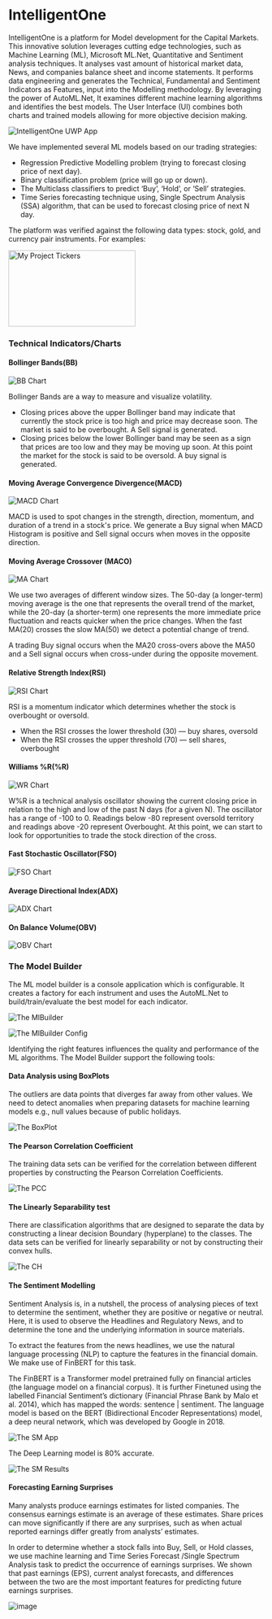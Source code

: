 # IntelligentOne
IntelligentOne is a platform for Model development for the Capital Markets. This innovative solution leverages cutting edge technologies, such as Machine Learning (ML), Microsoft ML.Net, Quantitative and Sentiment analysis techniques. It analyses vast amount of historical market data, News, and companies balance sheet and income statements. It performs data engineering and generates the Technical, Fundamental and Sentiment Indicators as Features, input into the Modelling methodology. By leveraging the power of AutoML.Net, It examines different machine learning algorithms and identifies the best models. The User Interface (UI) combines both charts and trained models allowing for more objective decision making.

![IntelligentOne UWP App](/images/IntelligentOneScreenshot1.png)


We have implemented several ML models based on our trading strategies:
- Regression Predictive Modelling problem (trying to forecast closing price of next day).
- Binary classification problem (price will go up or down).
- The Multiclass classifiers to predict ‘Buy’, ‘Hold’, or ‘Sell’ strategies.
- Time Series forecasting technique using, Single Spectrum Analysis (SSA) algorithm, that can be used to forecast closing price of next N day.


The platform was verified against the following data types: stock, gold, and currency pair instruments. For examples:

<img src="./images/IntelligentOneScreenshot0.png" alt="My Project Tickers" width="250" height="150">

### Technical Indicators/Charts
#### Bollinger Bands(BB)
![BB Chart](/images/IntelligentOneScreenshot3.png)

Bollinger Bands are a way to measure and visualize volatility.

- Closing prices above the upper Bollinger band may indicate that currently the stock price is too high and price may decrease soon. The market is said to be overbought. A Sell signal is generated.
- Closing prices below the lower Bollinger band may be seen as a sign that prices are too low and they may be moving up soon. At this point the market for the stock is said to be oversold. A buy signal is generated.

#### Moving Average Convergence Divergence(MACD)
![MACD Chart](/images/IntelligentOneScreenshot4.png)

MACD is used to spot changes in the strength, direction, momentum, and duration of a trend in a stock's
price. We generate a Buy signal when MACD Histogram is positive and Sell signal occurs when moves in the opposite direction.

#### Moving Average Crossover (MACO)
![MA Chart](/images/IntelligentOneScreenshot9.png)

We use two averages of different window sizes. The 50-day (a longer-term) moving average is the one that represents the overall trend of the market, while the 20-day (a shorter-term) one represents the more immediate price fluctuation and reacts quicker when the price changes. When the fast MA(20) crosses the slow MA(50) we detect a potential change of trend. 

A trading Buy signal occurs when the MA20 cross-overs above the MA50 and a Sell signal occurs when cross-under during the opposite movement.

#### Relative Strength Index(RSI) 
![RSI Chart](/images/IntelligentOneScreenshot7.png)

RSI is a momentum indicator which determines whether the stock is overbought or oversold.
- When the RSI crosses the lower threshold (30) — buy shares, oversold
- When the RSI crosses the upper threshold (70) — sell shares, overbought

#### Williams %R(%R) 
![WR Chart](/images/IntelligentOneScreenshot6.png)

W%R is a technical analysis oscillator showing the current closing price in relation to the high and low of the past N days (for a given N).
The oscillator has a range of -100 to 0. Readings below -80 represent oversold territory and readings above -20 represent 
Overbought. At this point, we can start to look for opportunities to trade the stock direction of the cross.

#### Fast Stochastic Oscillator(FSO) 
![FSO Chart](/images/IntelligentOneScreenshot5.png)

#### Average Directional Index(ADX)
![ADX Chart](/images/IntelligentOneScreenshot10.png)

#### On Balance Volume(OBV)
![OBV Chart](/images/IntelligentOneScreenshot8.png)

### The Model Builder
The ML model builder is a console application which is configurable. It creates a factory for each instrument and uses the AutoML.Net to build/train/evaluate the best model for each indicator.

![The MlBuilder](/images/IntelligentOneScreenshot25.png)

![The MlBuilder Config](/images/IntelligentOneScreenshot26.png)

Identifying the right features influences the quality and performance of the ML algorithms. The Model Builder support the following tools:

#### Data Analysis using BoxPlots
The outliers are data points that diverges far away from other values. We need to detect anomalies when preparing datasets for machine learning models e.g., null values because of public holidays.

![The BoxPlot](/images/IntelligentOneScreenshot16.png)

#### The Pearson Correlation Coefficient
The training data sets can be verified for the correlation between different properties by constructing the Pearson Correlation Coefficients.

![The PCC](/images/IntelligentOneScreenshot17.png)

#### The Linearly Separability test
There are classification algorithms that are designed to separate the data by constructing a linear decision Boundary (hyperplane) to the classes. The data sets can be verified for linearly separability or not by constructing their convex hulls.

![The CH](/images/IntelligentOneScreenshot18.png)

#### The Sentiment Modelling
Sentiment Analysis is, in a nutshell, the process of analysing pieces of text to determine the sentiment, whether they are positive or negative or neutral. Here, it is used to observe the Headlines and Regulatory News, and to determine the tone and the underlying information in source materials. 

To extract the features from the news headlines, we use the natural language processing (NLP) to capture the features in the financial domain. We make use of FinBERT for this task. 

The FinBERT is a Transformer model pretrained fully on financial articles (the language model on a financial corpus). It is further Finetuned using the labelled Financial Sentiment’s dictionary (Financial Phrase Bank by Malo et al. 2014), which has mapped the 
words: sentence | sentiment. The language model is based on the BERT (Bidirectional Encoder Representations) model, a deep neural network, which was developed by Google in 2018.

![The SM App](/images/IntelligentOneSentimentAnalysis1.png)

The Deep Learning model is 80% accurate. 

![The SM Results](/images/IntelligentOneSentimentAnalysis2.png)
 
#### Forecasting Earning Surprises
Many analysts produce earnings estimates for listed companies. The consensus earnings estimate is an average of these estimates. Share prices can move significantly if there are any surprises, such as when actual reported earnings differ greatly from analysts’ estimates.

In order to determine whether a stock falls into Buy, Sell, or Hold classes, we use machine learning and Time Series Forecast /Single Spectrum Analysis task to predict the occurrence of earnings surprises. We shown that past earnings (EPS), current analyst forecasts, and differences  between the two are the most important features for predicting future earnings surprises.

![image](/images/IntelligentOneEarningSurprises.png)








